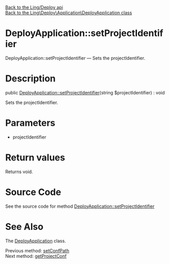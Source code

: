 [Back to the Ling/Deploy api](https://github.com/lingtalfi/Deploy/blob/master/doc/api/Ling/Deploy.md)<br>
[Back to the Ling\Deploy\Application\DeployApplication class](https://github.com/lingtalfi/Deploy/blob/master/doc/api/Ling/Deploy/Application/DeployApplication.md)


DeployApplication::setProjectIdentifier
================



DeployApplication::setProjectIdentifier — Sets the projectIdentifier.




Description
================


public [DeployApplication::setProjectIdentifier](https://github.com/lingtalfi/Deploy/blob/master/doc/api/Ling/Deploy/Application/DeployApplication/setProjectIdentifier.md)(string $projectIdentifier) : void




Sets the projectIdentifier.




Parameters
================


- projectIdentifier

    


Return values
================

Returns void.








Source Code
===========
See the source code for method [DeployApplication::setProjectIdentifier](https://github.com/lingtalfi/Deploy/blob/master/Application/DeployApplication.php#L156-L159)


See Also
================

The [DeployApplication](https://github.com/lingtalfi/Deploy/blob/master/doc/api/Ling/Deploy/Application/DeployApplication.md) class.

Previous method: [setConfPath](https://github.com/lingtalfi/Deploy/blob/master/doc/api/Ling/Deploy/Application/DeployApplication/setConfPath.md)<br>Next method: [getProjectConf](https://github.com/lingtalfi/Deploy/blob/master/doc/api/Ling/Deploy/Application/DeployApplication/getProjectConf.md)<br>

